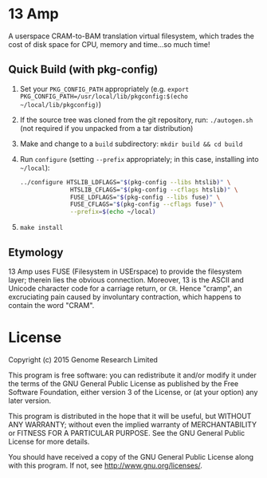 # 13 Amp

A userspace CRAM-to-BAM translation virtual filesystem, which trades the
cost of disk space for CPU, memory and time...so much time!

## Quick Build (with pkg-config)

1. Set your `PKG_CONFIG_PATH` appropriately (e.g.
   `export PKG_CONFIG_PATH=/usr/local/lib/pkgconfig:$(echo ~/local/lib/pkgconfig)`)

2. If the source tree was cloned from the git repository, run:
   `./autogen.sh` (not required if you unpacked from a tar distribution)

3. Make and change to a `build` subdirectory: `mkdir build && cd build`

4. Run `configure` (setting `--prefix` appropriately; in this case,
   installing into `~/local`):

   ```sh
   ../configure HTSLIB_LDFLAGS="$(pkg-config --libs htslib)" \
                 HTSLIB_CFLAGS="$(pkg-config --cflags htslib)" \
                 FUSE_LDFLAGS="$(pkg-config --libs fuse)" \
                 FUSE_CFLAGS="$(pkg-config --cflags fuse)" \
                 --prefix=$(echo ~/local)
   ```

5. `make install`

## Etymology

13 Amp uses FUSE (Filesystem in USErspace) to provide the filesystem
layer; therein lies the obvious connection. Moreover, 13 is the ASCII
and Unicode character code for a carriage return, or `CR`. Hence
"cramp", an excruciating pain caused by involuntary contraction, which
happens to contain the word "CRAM".

# License

Copyright (c) 2015 Genome Research Limited

This program is free software: you can redistribute it and/or modify it
under the terms of the GNU General Public License as published by the
Free Software Foundation, either version 3 of the License, or (at your
option) any later version.

This program is distributed in the hope that it will be useful, but
WITHOUT ANY WARRANTY; without even the implied warranty of
MERCHANTABILITY or FITNESS FOR A PARTICULAR PURPOSE. See the GNU General
Public License for more details.

You should have received a copy of the GNU General Public License along
with this program. If not, see <http://www.gnu.org/licenses/>.
